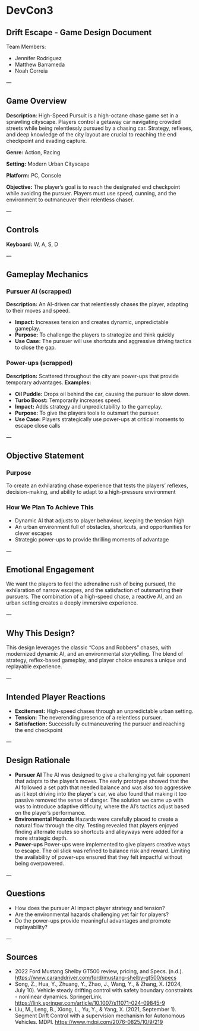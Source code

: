 # DevCon3 
## Drift Escape - Game Design Document
Team Members:
- Jennifer Rodriguez
- Matthew Barrameda
- Noah Correia

—

## Game Overview
**Description**: High-Speed Pursuit is a high-octane chase game set in a sprawling cityscape. Players control a getaway car navigating crowded streets while being relentlessly pursued by a chasing car. Strategy, reflexes, and deep knowledge of the city layout are crucial to reaching the end checkpoint and evading capture.

**Genre:** Action, Racing

**Setting:** Modern Urban Cityscape

**Platform:** PC, Console

**Objective:** The player’s goal is to reach the designated end checkpoint while avoiding the pursuer. Players must use speed, cunning, and the environment to outmaneuver their relentless chaser.

— 

## Controls
**Keyboard:** W, A, S, D


— 

## Gameplay Mechanics
### Pursuer AI (scrapped)
**Description:** An AI-driven car that relentlessly chases the player, adapting to their moves and speed.
- **Impact:** Increases tension and creates dynamic, unpredictable gameplay.
- **Purpose:** To challenge the players to strategize and think quickly
- **Use Case:** The pursuer will use shortcuts and aggressive driving tactics to close the gap.

### Power-ups (scrapped)
**Description:** Scattered throughout the city are power-ups that provide temporary advantages.
**Examples:**
- **Oil Puddle:** Drops oil behind the car, causing the pursuer to slow down.
- **Turbo Boost:** Temporarily increases speed.
- **Impact:** Adds strategy and unpredictability to the gameplay.
- **Purpose:** To give the players tools to outsmart the pursuer.
- **Use Case:** Players strategically use power-ups at critical moments to escape close calls

—

## Objective Statement
### Purpose
To create an exhilarating chase experience that tests the players’ reflexes, decision-making, and ability to adapt to a high-pressure environment
### How We Plan To Achieve This
- Dynamic AI that adjusts to player behaviour, keeping the tension high
- An urban environment full of obstacles, shortcuts, and opportunities for clever escapes
- Strategic power-ups to provide thrilling moments of advantage

—
## Emotional Engagement
We want the players to feel the adrenaline rush of being pursued, the exhilaration of narrow escapes, and the satisfaction of outsmarting their pursuers. The combination of a high-speed chase, a reactive AI, and an urban setting creates a deeply immersive experience.

—
## Why This Design?
This design leverages the classic “Cops and Robbers” chases, with modernized dynamic AI, and an environmental storytelling. The blend of strategy, reflex-based gameplay, and player choice ensures a unique and replayable experience.

—
## Intended Player Reactions
- **Excitement:** High-speed chases through an unpredictable urban setting.
- **Tension:** The neverending presence of a relentless pursuer.
- **Satisfaction:** Successfully outmaneuvering the pursuer and reaching the end checkpoint

—
## Design Rationale
- **Pursuer AI**
The AI was designed to give a challenging yet fair opponent that adapts to the player’s moves. The early prototype showed that the AI followed a set path that needed balance and was also too aggressive as it kept driving into the player's car, we also found that making it too passive removed the sense of danger.
The solution we came up with was to introduce adaptive difficulty, where the AI’s tactics adjust based on the player’s performance.
- **Environmental Hazards**
Hazards were carefully placed to create a natural flow through the city. Testing revealed that players enjoyed finding alternate routes so shortcuts and alleyways were added for a more strategic depth.
- **Power-ups**
Power-ups were implemented to give players creative ways to escape. The oil slick was refined to balance risk and reward. 
Limiting the availability of power-ups ensured that they felt impactful without being overpowered.

—
## Questions
- How does the pursuer AI impact player strategy and tension?
- Are the environmental hazards challenging yet fair for players?
- Do the power-ups provide meaningful advantages and promote replayability?

—
## Sources
- 2022 Ford Mustang Shelby GT500 review, pricing, and Specs. (n.d.). https://www.caranddriver.com/ford/mustang-shelby-gt500/specs 
- Song, Z., Hua, Y., Zhuang, Y., Zhao, J., Wang, Y., & Zhang, X. (2024, July 10). Vehicle steady drifting control with safety boundary constraints - nonlinear dynamics. SpringerLink. https://link.springer.com/article/10.1007/s11071-024-09845-9 
- Liu, M., Leng, B., Xiong, L., Yu, Y., & Yang, X. (2021, September 1). Segment Drift Control with a supervision mechanism for Autonomous Vehicles. MDPI. https://www.mdpi.com/2076-0825/10/9/219 



